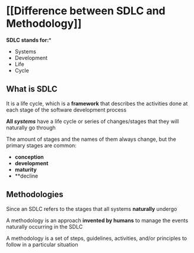 # [[Difference between SDLC and Methodology]]

**SDLC stands for:***
- Systems
- Development
- Life
- Cycle

## What is SDLC

It is a life cycle, which is a **framework** that describes the activities done at each stage of the software development process

**All *systems*** have a life cycle or series of changes/stages that they will naturally go through

The amount of stages and the names of them always change, but the primary stages are common:
- **conception**
- **development**
- **maturity**
- **decline

## Methodologies

Since an SDLC refers to the stages that all systems **naturally** undergo

A methodology is an approach **invented by humans** to manage the events naturally occurring in the SDLC

A methodology is a set of steps, guidelines, activities, and/or principles to follow in a particular situation

